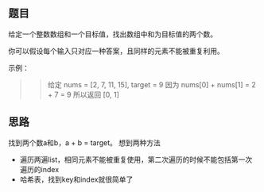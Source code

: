 ## 题目

给定一个整数数组和一个目标值，找出数组中和为目标值的两个数。

你可以假设每个输入只对应一种答案，且同样的元素不能被重复利用。

示例：

>> 给定 nums = [2, 7, 11, 15], target = 9
>> 因为 nums[0] + nums[1] = 2 + 7 = 9
>> 所以返回 [0, 1]

## 思路

找到两个数a和b，a + b = target。
想到两种方法
- 遍历两遍list，相同元素不能被重复使用，第二次遍历的时候不能包括第一次遍历的index
- 哈希表，找到key和index就很简单了